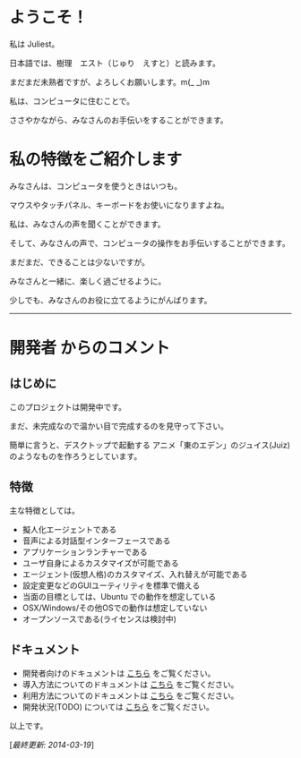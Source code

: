 # ようこそ！


私は Juliest。

日本語では、樹理　エスト（じゅり　えすと）と読みます。

まだまだ未熟者ですが、よろしくお願いします。m(_ _)m

私は、コンピュータに住むことで。

ささやかながら、みなさんのお手伝いをすることができます。


# 私の特徴をご紹介します


みなさんは、コンピュータを使うときはいつも。

マウスやタッチパネル、キーボードをお使いになりますよね。

私は、みなさんの声を聞くことができます。

そして、みなさんの声で、コンピュータの操作をお手伝いすることができます。

まだまだ、できることは少ないですが。

みなさんと一緒に、楽しく過ごせるように。

少しでも、みなさんのお役に立てるようにがんばります。


---

# 開発者 からのコメント

## はじめに

このプロジェクトは開発中です。

まだ、未完成なので温かい目で完成するのを見守って下さい。

簡単に言うと、デスクトップで起動する
アニメ「東のエデン」のジュイス(Juiz)のようなものを作ろうとしています。


## 特徴

主な特徴としては。

* 擬人化エージェントである
* 音声による対話型インターフェースである
* アプリケーションランチャーである
* ユーザ自身によるカスタマイズが可能である
* エージェント(仮想人格)のカスタマイズ、入れ替えが可能である
* 設定変更などのGUIユーティリティを標準で備える
* 当面の目標としては、Ubuntu での動作を想定している
* OSX/Windows/その他OSでの動作は想定していない
* オープンソースである(ライセンスは検討中)


## ドキュメント

* 開発者向けのドキュメントは [こちら](/doc/DEVELOPMENT.md) をご覧ください。
* 導入方法についてのドキュメントは [こちら](/doc/INSTALL.md) をご覧ください。
* 利用方法についてのドキュメントは [こちら](/doc/HOUTOUSE.md) をご覧ください。
* 開発状況(TODO) については [こちら](/doc/TODO.md) をご覧ください。


以上です。

[*最終更新: 2014-03-19*]
